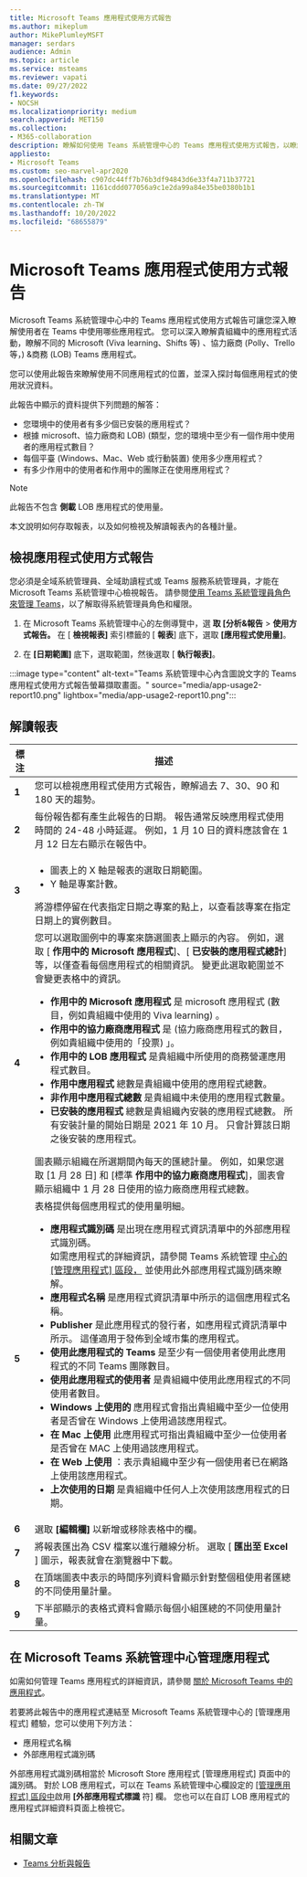 ```yaml
---
title: Microsoft Teams 應用程式使用方式報告
ms.author: mikeplum
author: MikePlumleyMSFT
manager: serdars
audience: Admin
ms.topic: article
ms.service: msteams
ms.reviewer: vapati
ms.date: 09/27/2022
f1.keywords:
- NOCSH
ms.localizationpriority: medium
search.appverid: MET150
ms.collection:
- M365-collaboration
description: 瞭解如何使用 Teams 系統管理中心的 Teams 應用程式使用方式報告，以瞭解作用中的團隊和應用程式的使用者。
appliesto:
- Microsoft Teams
ms.custom: seo-marvel-apr2020
ms.openlocfilehash: c907dc44ff7b76b3df94843d6e33f4a711b37721
ms.sourcegitcommit: 1161cddd077056a9c1e2da99a84e35be0380b1b1
ms.translationtype: MT
ms.contentlocale: zh-TW
ms.lasthandoff: 10/20/2022
ms.locfileid: "68655879"
---
```

# <a name="microsoft-teams-app-usage-report"></a>Microsoft Teams 應用程式使用方式報告

Microsoft Teams 系統管理中心中的 Teams 應用程式使用方式報告可讓您深入瞭解使用者在 Teams 中使用哪些應用程式。 您可以深入瞭解貴組織中的應用程式活動，瞭解不同的 Microsoft (Viva learning、Shifts 等) 、協力廠商 (Polly、Trello 等，) &商務 (LOB) Teams 應用程式。   

您可以使用此報告來瞭解使用不同應用程式的位置，並深入探討每個應用程式的使用狀況資料。

此報告中顯示的資料提供下列問題的解答：

-  您環境中的使用者有多少個已安裝的應用程式？
-  根據 microsoft、協力廠商和 LOB)  (類型，您的環境中至少有一個作用中使用者的應用程式數目？
-  每個平臺 (Windows、Mac、Web 或行動裝置) 使用多少應用程式？
-  有多少作用中的使用者和作用中的團隊正在使用應用程式？

> [!NOTE]
> 此報告不包含 **側載** LOB 應用程式的使用量。

本文說明如何存取報表，以及如何檢視及解讀報表內的各種計量。 

## <a name="view-the-app-usage-report"></a>檢視應用程式使用方式報告

您必須是全域系統管理員、全域助讀程式或 Teams 服務系統管理員，才能在 Microsoft Teams 系統管理中心檢視報告。 請參閱[使用 Teams 系統管理員角色來管理 Teams](../using-admin-roles.md)，以了解取得系統管理員角色和權限。

1. 在 Microsoft Teams 系統管理中心的左側導覽中，選 **取 [分析&報告**  >  **使用方式報告。** 在 [ **檢視報表]** 索引標籤的 [ **報表**] 底下，選取 **[應用程式使用量]**。

2. 在 **[日期範圍]** 底下，選取範圍，然後選取 [ **執行報表]**。

:::image type="content" alt-text="Teams 系統管理中心內含圖說文字的 Teams 應用程式使用方式報告螢幕擷取畫面。" source="media/app-usage2-report10.png" lightbox="media/app-usage2-report10.png":::

## <a name="interpret-the-report"></a>解讀報表

|標注 |描述  |
|--------|-------------|
|**1**   |您可以檢視應用程式使用方式報告，瞭解過去 7、30、90 和 180 天的趨勢。 |
|**2**   |每份報告都有產生此報告的日期。 報告通常反映應用程式使用時間的 24-48 小時延遲。 例如，1 月 10 日的資料應該會在 1 月 12 日左右顯示在報告中。 |
|**3**   |<ul><li>圖表上的 X 軸是報表的選取日期範圍。</li> <li> Y 軸是專案計數。</li> </ul>將游標停留在代表指定日期之專案的點上，以查看該專案在指定日期上的實例數目。|
|**4**   |您可以選取圖例中的專案來篩選圖表上顯示的內容。 例如，選取 [ **作用中的 Microsoft 應用程式**]、[ **已安裝的應用程式總計**] 等，以僅查看每個應用程式的相關資訊。 變更此選取範圍並不會變更表格中的資訊。 <ul><li>**作用中的 Microsoft 應用程式** 是 microsoft 應用程式 (數目，例如貴組織中使用的 Viva learning) 。 </li> <li>**作用中的協力廠商應用程式** 是 (協力廠商應用程式的數目，例如貴組織中使用的「投票) 」。  </li> <li>**作用中的 LOB 應用程式** 是貴組織中所使用的商務營運應用程式數目。 </li><li>**作用中應用程式** 總數是貴組織中使用的應用程式總數。 </li><li>**非作用中應用程式總數** 是貴組織中未使用的應用程式數量。 </li><li>**已安裝的應用程式** 總數是貴組織內安裝的應用程式總數。 所有安裝計量的開始日期是 2021 年 10 月。 只會計算該日期之後安裝的應用程式。</li></ul> 圖表顯示組織在所選期間內每天的匯總計量。 例如，如果您選取 [1 月 28 日] 和 [標準 **作用中的協力廠商應用程式**]，圖表會顯示組織中 1 月 28 日使用的協力廠商應用程式總數。  |
|**5**   |表格提供每個應用程式的使用量明細。 <ul><li>**應用程式識別碼** 是出現在應用程式資訊清單中的外部應用程式識別碼。 <br/>如需應用程式的詳細資訊，請參閱 Teams 系統管理 [中心的 [管理應用程式] 區段，](/microsoftteams/manage-apps) 並使用此外部應用程式識別碼來瞭解。</li> <li>**應用程式名稱** 是應用程式資訊清單中所示的這個應用程式名稱。 </li> <li>**Publisher** 是此應用程式的發行者，如應用程式資訊清單中所示。 這僅適用于發佈到全域市集的應用程式。</li> <li>**使用此應用程式的 Teams** 是至少有一個使用者使用此應用程式的不同 Teams 團隊數目。 </li><li>**使用此應用程式的使用者** 是貴組織中使用此應用程式的不同使用者數目。</li> <li>**Windows 上使用的** 應用程式會指出貴組織中至少一位使用者是否曾在 Windows 上使用過該應用程式。</li><li>**在 Mac 上使用** 此應用程式可指出貴組織中至少一位使用者是否曾在 MAC 上使用過該應用程式。</li><li>**在 Web 上使用** ：表示貴組織中至少有一個使用者已在網路上使用該應用程式。 </li> <li>**上次使用的日期** 是貴組織中任何人上次使用該應用程式的日期。 </li></ul> |
|**6**   |選取 **[編輯欄]** 以新增或移除表格中的欄。|
|**7**   |將報表匯出為 CSV 檔案以進行離線分析。 選取 [ **匯出至 Excel** ] 圖示，報表就會在瀏覽器中下載。|
|**8** |在頂端圖表中表示的時間序列資料會顯示針對整個租使用者匯總的不同使用量計量。|
|**9** |下半部顯示的表格式資料會顯示每個小組匯總的不同使用量計量。|


## <a name="managing-apps-in-the-microsoft-teams-admin-center"></a>在 Microsoft Teams 系統管理中心管理應用程式

如需如何管理 Teams 應用程式的詳細資訊，請參閱 [關於 Microsoft Teams 中的應用程式](/microsoftteams/deploy-apps-microsoft-teams-landing-page.md)。

若要將此報告中的應用程式連結至 Microsoft Teams 系統管理中心的 [管理應用程式] 體驗，您可以使用下列方法：

- 應用程式名稱
- 外部應用程式識別碼

外部應用程式識別碼相當於 Microsoft Store 應用程式 [管理應用程式] 頁面中的識別碼。 對於 LOB 應用程式，可以在 Teams 系統管理中心欄設定的 [[管理應用程式] 區段中](/microsoftteams/manage-apps)啟用 **[外部應用程式標識** 符] 欄。 您也可以在自訂 LOB 應用程式的應用程式詳細資料頁面上檢視它。

## <a name="related-articles"></a>相關文章

- [Teams 分析與報告](teams-reporting-reference.md)
